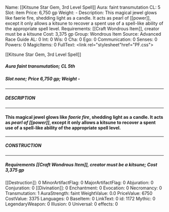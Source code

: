 Name: [[Kitsune Star Gem, 3rd Level Spell]]
Aura: faint transmutation
CL: 5
Slot: item
Price: 6,750 gp
Weight: -
Description: This magical jewel glows like faerie fire, shedding light as a candle. It acts as pearl of [[power]], except it only allows a kitsune to recover a spent use of a spell-like ability of the appropriate spell level.
Requirements: [[Craft Wondrous Item]], creator must be a kitsune
Cost: 3,375 gp
Group: Wondrous Item
Source: Advanced Race Guide
AL: 0
Int: 0
Wis: 0
Cha: 0
Ego: 0
Communication: 0
Senses: 0
Powers: 0
MagicItems: 0
FullText: <link rel="stylesheet"href="PF.css"><div class="heading"><p class="alignleft">[[Kitsune Star Gem, 3rd Level Spell]]</p><div style="clear: both;"></div></div><div><h5><b>Aura </b>faint transmutation; <b>CL </b>5th</h5><h5><b>Slot </b>none; <b>Price </b>6,750 gp; <b>Weight </b>-</h5></div><hr/><div><h5><b>DESCRIPTION</b></h5></div><hr/><div><h4><p>This magical jewel glows like <i>faerie fire</i>, shedding light as a candle. It acts as <i>pearl of [[power]]</i>, except it only allows a kitsune to recover a spent use of a spell-like ability of the appropriate spell level.</p></h4></div><hr/><div><h5><b>CONSTRUCTION</b></h5></div><hr/><div><h5><b>Requirements </b>[[Craft Wondrous Item]], creator must be a kitsune; <b>Cost </b>3,375 gp</h5></div>
[[Destruction]]: 0
MinorArtifactFlag: 0
MajorArtifactFlag: 0
Abjuration: 0
Conjuration: 0
[[Divination]]: 0
Enchantment: 0
Evocation: 0
Necromancy: 0
Transmutation: 1
AuraStrength: faint
WeightValue: 0.0
PriceValue: 6750
CostValue: 3375
Languages: 0
BaseItem: 0
LinkText: 0
id: 1172
Mythic: 0
LegendaryWeapon: 0
Illusion: 0
Universal: 0
effects: 0
